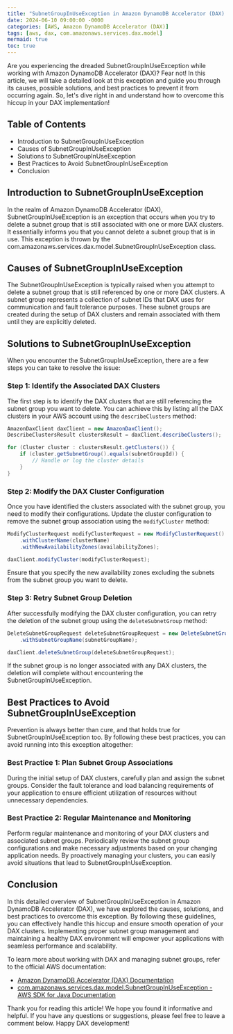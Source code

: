 ```yaml
---
title: "SubnetGroupInUseException in Amazon DynamoDB Accelerator (DAX): A Deep Dive"
date: 2024-06-10 09:00:00 -0000
categories: [AWS, Amazon DynamoDB Accelerator (DAX)]
tags: [aws, dax, com.amazonaws.services.dax.model]
mermaid: true
toc: true
---
```



Are you experiencing the dreaded SubnetGroupInUseException while working with Amazon DynamoDB Accelerator (DAX)? Fear not! In this article, we will take a detailed look at this exception and guide you through its causes, possible solutions, and best practices to prevent it from occurring again. So, let's dive right in and understand how to overcome this hiccup in your DAX implementation!

## Table of Contents
- Introduction to SubnetGroupInUseException
- Causes of SubnetGroupInUseException
- Solutions to SubnetGroupInUseException
- Best Practices to Avoid SubnetGroupInUseException
- Conclusion

## Introduction to SubnetGroupInUseException

In the realm of Amazon DynamoDB Accelerator (DAX), SubnetGroupInUseException is an exception that occurs when you try to delete a subnet group that is still associated with one or more DAX clusters. It essentially informs you that you cannot delete a subnet group that is in use. This exception is thrown by the com.amazonaws.services.dax.model.SubnetGroupInUseException class.

## Causes of SubnetGroupInUseException

The SubnetGroupInUseException is typically raised when you attempt to delete a subnet group that is still referenced by one or more DAX clusters. A subnet group represents a collection of subnet IDs that DAX uses for communication and fault tolerance purposes. These subnet groups are created during the setup of DAX clusters and remain associated with them until they are explicitly deleted.

## Solutions to SubnetGroupInUseException

When you encounter the SubnetGroupInUseException, there are a few steps you can take to resolve the issue:

### Step 1: Identify the Associated DAX Clusters

The first step is to identify the DAX clusters that are still referencing the subnet group you want to delete. You can achieve this by listing all the DAX clusters in your AWS account using the `describeClusters` method:

```java
AmazonDaxClient daxClient = new AmazonDaxClient();
DescribeClustersResult clustersResult = daxClient.describeClusters();

for (Cluster cluster : clustersResult.getClusters()) {
    if (cluster.getSubnetGroup().equals(subnetGroupId)) {
        // Handle or log the cluster details
    }
}
```

### Step 2: Modify the DAX Cluster Configuration

Once you have identified the clusters associated with the subnet group, you need to modify their configurations. Update the cluster configuration to remove the subnet group association using the `modifyCluster` method:

```java
ModifyClusterRequest modifyClusterRequest = new ModifyClusterRequest()
    .withClusterName(clusterName)
    .withNewAvailabilityZones(availabilityZones);

daxClient.modifyCluster(modifyClusterRequest);
```

Ensure that you specify the new availability zones excluding the subnets from the subnet group you want to delete.

### Step 3: Retry Subnet Group Deletion

After successfully modifying the DAX cluster configuration, you can retry the deletion of the subnet group using the `deleteSubnetGroup` method:

```java
DeleteSubnetGroupRequest deleteSubnetGroupRequest = new DeleteSubnetGroupRequest()
    .withSubnetGroupName(subnetGroupName);

daxClient.deleteSubnetGroup(deleteSubnetGroupRequest);
```

If the subnet group is no longer associated with any DAX clusters, the deletion will complete without encountering the SubnetGroupInUseException.

## Best Practices to Avoid SubnetGroupInUseException

Prevention is always better than cure, and that holds true for SubnetGroupInUseException too. By following these best practices, you can avoid running into this exception altogether:

### Best Practice 1: Plan Subnet Group Associations

During the initial setup of DAX clusters, carefully plan and assign the subnet groups. Consider the fault tolerance and load balancing requirements of your application to ensure efficient utilization of resources without unnecessary dependencies.

### Best Practice 2: Regular Maintenance and Monitoring

Perform regular maintenance and monitoring of your DAX clusters and associated subnet groups. Periodically review the subnet group configurations and make necessary adjustments based on your changing application needs. By proactively managing your clusters, you can easily avoid situations that lead to SubnetGroupInUseException.

## Conclusion

In this detailed overview of SubnetGroupInUseException in Amazon DynamoDB Accelerator (DAX), we have explored the causes, solutions, and best practices to overcome this exception. By following these guidelines, you can effectively handle this hiccup and ensure smooth operation of your DAX clusters. Implementing proper subnet group management and maintaining a healthy DAX environment will empower your applications with seamless performance and scalability.

To learn more about working with DAX and managing subnet groups, refer to the official AWS documentation:

- [Amazon DynamoDB Accelerator (DAX) Documentation](https://docs.aws.amazon.com/amazondynamodb/latest/developerguide/DAX.html)
- [com.amazonaws.services.dax.model.SubnetGroupInUseException - AWS SDK for Java Documentation](https://sdk.amazonaws.com/java/api/latest/software/amazon/awssdk/services/dax/model/SubnetGroupInUseException.html)

Thank you for reading this article! We hope you found it informative and helpful. If you have any questions or suggestions, please feel free to leave a comment below. Happy DAX development!